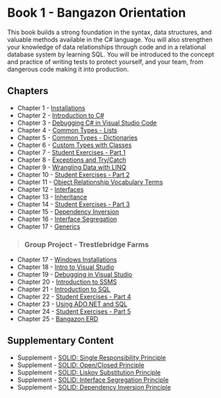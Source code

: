 # Book 1 - Bangazon Orientation

This book builds a strong foundation in the syntax, data structures, and valuable methods available in the C# language. You will also strengthen your knowledge of data relationships through code and in a relational database system by learning SQL. You will be introduced to the concept and practice of writing tests to protect yourself, and your team, from dangerous code making it into production.

## Chapters

* Chapter 1 - [Installations](./chapters/INSTALLATIONS.md)
* Chapter 2 - [Introduction to C#](./chapters/CSHARP_INTRO.md)
* Chapter 3 - [Debugging C# in Visual Studio Code](./chapters/DEBUGGING_VSCODE.md)
* Chapter 4 - [Common Types - Lists](./chapters/DATA_STRUCTURES_LIST.md)
* Chapter 5 - [Common Types - Dictionaries](./chapters/DATA_STRUCTURES_DICTIONARY.md)
* Chapter 6 - [Custom Types with Classes](./chapters/CLASSES_INTRO.md)
* Chapter 7 - [Student Exercises - Part 1](./chapters/STUDENT_EXERCISES_TYPES.md)
* Chapter 8 - [Exceptions and Try/Catch](./chapters/TRY_CATCH_INTRO.md)
* Chapter 9 - [Wrangling Data with LINQ](./chapters/LINQ_INTRO.md)
* Chapter 10 - [Student Exercises - Part 2](./chapters/STUDENT_EXERCISES_LINQ.md)
* Chapter 11 - [Object Relationship Vocabulary Terms](./chapters/RELATIONSHIPS.md)
* Chapter 12 - [Interfaces](./chapters/INTERFACES_INTRO.md)
* Chapter 13 - [Inheritance](./chapters/INHERITANCE_INTRO.md)
* Chapter 14 - [Student Exercises - Part 3](./chapters/STUDENT_EXERCISES_INHERITANCE.md)
* Chapter 15 - [Dependency Inversion](./chapters/DEPENDENCY_INVERSION.md)
* Chapter 16 - [Interface Segregation](./chapters/INTERFACE_SEGREGATION.md)
* Chapter 17 - [Generics](./chapters/GENERICS_INTRO.md)

> ### __Group Project__ - Trestlebridge Farms

* Chapter 17 - [Windows Installations](./chapters/WINDOWS_PRO_INSTALLS.md)
* Chapter 18 - [Intro to Visual Studio](./chapters/VISUAL_STUDIO.md)
* Chapter 19 - [Debugging in Visual Studio](./chapters/DEBUGGING_VS.md)
* Chapter 20 - [Introduction to SSMS](./chapters/SSMS_INTRO.md)
* Chapter 21 - [Introduction to SQL](./chapters/SQL_INTRO.md)
* Chapter 22 - [Student Exercises - Part 4](./chapters/STUDENT_EXERCISES_SQL.md)
* Chapter 23 - [Using ADO.NET and SQL](./chapters/ADONET_INTRO.md)
* Chapter 24 - [Student Exercises - Part 5](./chapters/STUDENT_EXERCISES_ADONET.md)
* Chapter 25 - [Bangazon ERD](./chapters/BANGAZON_ERD.md)

## Supplementary Content

* Supplement - [SOLID: Single Responsibility Principle](./chapters/SINGLE_RESPONSIBILITY_PRINCIPLE.md)
* Supplement - [SOLID: Open/Closed Principle](./chapters/OPEN_CLOSED_PRINCIPLE.md)
* Supplement - [SOLID: Liskov Substitution Principle](./chapters/LISKOV_SUBSTITUTION_PRINCIPLE.md)
* Supplement - [SOLID: Interface Segregation Principle](./chapters/INTERFACE_SEGREGATION_PRINCIPLE.md)
* Supplement - [SOLID: Dependency Inversion Principle](./chapters/DEPENDENCY_INVERSION_PRINCIPLE.md)
